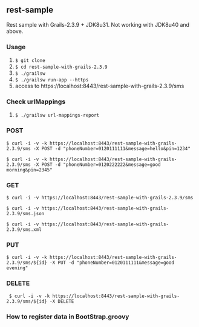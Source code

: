 ## rest-sample

Rest sample with Grails-2.3.9 + JDK8u31. Not working with JDK8u40 and above.

### Usage
 
1. `$ git clone`
1. `$ cd rest-sample-with-grails-2.3.9`
1. `$ ./grailsw`
1. `$ ./grailsw run-app --https`
1. access to https://localhost:8443/rest-sample-with-grails-2.3.9/sms

### Check urlMappings

1. `$ ./grailsw url-mappings-report`

### POST
`$ curl -i -v -k https://localhost:8443/rest-sample-with-grails-2.3.9/sms -X POST -d "phoneNumber=0120111111&message=hello&pin=1234"`

`$ curl -i -v -k https://localhost:8443/rest-sample-with-grails-2.3.9/sms -X POST -d "phoneNumber=0120222222&message=good morning&pin=2345"`

### GET 
`$ curl -i -v https://localhost:8443/rest-sample-with-grails-2.3.9/sms`

`$ curl -i -v https://localhost:8443/rest-sample-with-grails-2.3.9/sms.json`

`$ curl -i -v https://localhost:8443/rest-sample-with-grails-2.3.9/sms.xml`

### PUT
`$ curl -i -v -k https://localhost:8443/rest-sample-with-grails-2.3.9/sms/${id} -X PUT -d "phoneNumber=0120111111&message=good evening"` 

### DELETE
` $ curl -i -v -k https://localhost:8443/rest-sample-with-grails-2.3.9/sms/${id} -X DELETE`

### How to register data in BootStrap.groovy

